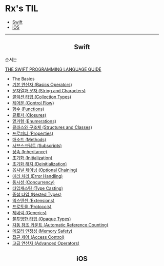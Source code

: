 # Rx's TIL


- [Swift](##Swift)
- [iOS](##iOS)
----

<div align=center>

## Swift

</div>

순서는 

[THE SWIFT PROGRAMMING LANGUAGE GUIDE](https://docs.swift.org/swift-book/LanguageGuide/TheBasics.html)

- The Basics
- [기본 연산자 (Basics Operators)](Swift/BasicsOperators.md)
- [문자열과 문자 (String and Characters)](Swift/StringAndCharacters.md)
- [콜렉션 타입 (Collection Types)](Swift/CollectionTypes.md)
- [제어문 (Control Flow)](Swift/ControlFlow.md)
- [함수 (Functions)](Swift/Functions.md)
- [클로저 (Closures)](Swift/Closures.md)
- [열거형 (Enumerations)](Swift/Enumerations.md)
- [클래스와 구조체 (Structures and Classes)](Swift/StructuresAndClasses.md)
- [프로퍼티 (Properties)](Swift/Properties.md)
- [매소드 (Methods)](Swift/Methods.md)
- [서브스크립트 (Subscripts)](Swift/Subscripts.md)
- [상속 (Inheritance)](Swift/Inheritance.md)
- [초기화 (Initialization)](Swift/Initialization.md)
- [초기화 해지 (Deinitialization)](Swift/Deinitialization.md)
- [옵셔널 체이닝 (Optional Chaining)](Swift/OptionalChaining.md)
- [에러 처리 (Error Handling)](Swift/ErrorHandling.md)
- [동시성 (Concurrency)](Swift/Concurrency.md)
- [타입캐스팅 (Type Casting)](Swift/TypeCasting.md)
- [중첩 타입 (Nested Types)](Swift/NestedTypes.md)
- [익스텐션 (Extensions)](Swift/Extensions.md)
- [프로토콜 (Protocols)](Swift/Protocols.md)
- [제네릭 (Generics)](Swift/Generics.md)
- [불투명한 타입 (Opaque Types)](Swift/OpaqueTypes.md)
- [자동 참조 카운트 (Automatic Reference Counting)](Swift/AutomaticReferenceCounting.md)
- [메모리 안정성 (Memory Safety)](Swift/MemorySafety.md)
- [접근 제어 (Access Control)](Swift/AccessControl.md)
- [고급 연산자 (Advanced Operators)](Swift/AdvancedOperators.md)

<div align=center>

## iOS
</div>